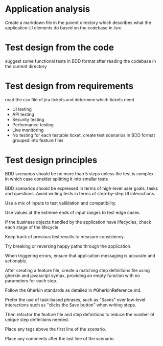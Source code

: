 # Application analysis
Create a markdown file in the parent directory which describes what the application UI elements do based on the codebase in /src

# Test design from the code
suggest some functional tests in BDD format after reading the codebase in the current directory

# Test design from requirements
read the csv file of jira tickets and determine which tickets need
- UI testing
- API testing
- Security testing
- Performance testing
- Live monitoring
- No testing
for each testable ticket, create test scenarios in BDD format grouped into feature files

# Test design principles
BDD scenarios should be no more than 5 steps unless the test is complex - in which case consider splitting it into smaller tests

BDD scenarios should be expressed in terms of high-level user goals, tasks and questions. Avoid writing tests in terms of step-by-step UI interactions.

Use a mix of inputs to test valildation and compatibility.

Use values at the extreme ends of input ranges to test edge cases.

If the business objects handled by the application have lifecycles, check each stage of the lifecycle.

Keep track of previous test results to measure consistency.

Try breaking or reversing happy paths through the application.

When triggering errors, ensure that application messaging is accurate and actionable.

After creating a feature file, create a matching step definitions file using gherkin and javascript syntax, providing an empty function with no parameters for each step.

Follow the Gherkin standards as detailed in #GherkinReference.md.

Prefer the use of task-based phrases, such as "Saves" over low-level interactions such as "clicks the Save button" when writing steps. 

Then refactor the feature file and step definitions to reduce the number of unique step definitions needed.

Place any tags above the first line of the scenario.

Place any comments after the last line of the scenario.